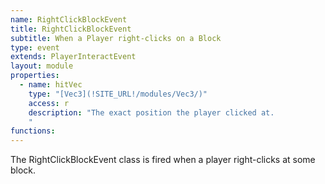 ```yaml
---
name: RightClickBlockEvent
title: RightClickBlockEvent
subtitle: When a Player right-clicks on a Block
type: event
extends: PlayerInteractEvent
layout: module
properties:
  - name: hitVec
    type: "[Vec3](!SITE_URL!/modules/Vec3/)"
    access: r
    description: "The exact position the player clicked at.
    "
functions:
---
```


The RightClickBlockEvent class is fired when a player right-clicks at some block.
